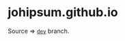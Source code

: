 # johipsum.github.io

Source => [`dev`](https://github.com/johipsum/johipsum.github.io/tree/dev) branch.
